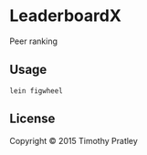 # LeaderboardX

Peer ranking

## Usage

`lein figwheel`

## License

Copyright © 2015 Timothy Pratley
